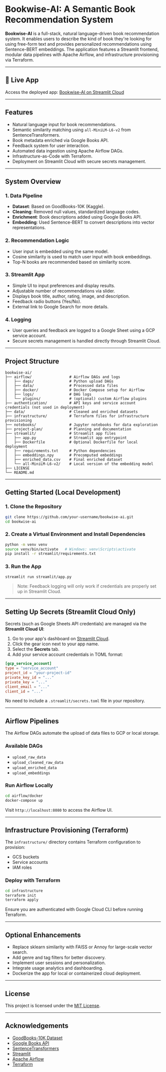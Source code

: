 # Bookwise-AI: A Semantic Book Recommendation System

**Bookwise-AI** is a full-stack, natural language-driven book recommendation system. It enables users to describe the kind of book they're looking for using free-form text and provides personalized recommendations using Sentence-BERT embeddings. The application features a Streamlit frontend, modular data pipelines with Apache Airflow, and infrastructure provisioning via Terraform.

---

## 🔗 Live App

Access the deployed app: [Bookwise-AI on Streamlit Cloud](https://bookwise-ai-recommendation.streamlit.app/)

---

## Features

- Natural language input for book recommendations.
- Semantic similarity matching using `all-MiniLM-L6-v2` from SentenceTransformers.
- Book metadata enriched via Google Books API.
- Feedback system for user interaction.
- Automated data ingestion using Apache Airflow DAGs.
- Infrastructure-as-Code with Terraform.
- Deployment on Streamlit Cloud with secure secrets management.

---

## System Overview

### 1. Data Pipeline

- **Dataset**: Based on GoodBooks-10K (Kaggle).
- **Cleaning**: Removed null values, standardized language codes.
- **Enrichment**: Book descriptions added using Google Books API.
- **Embedding**: Used Sentence-BERT to convert descriptions into vector representations.

### 2. Recommendation Logic

- User input is embedded using the same model.
- Cosine similarity is used to match user input with book embeddings.
- Top-N books are recommended based on similarity score.

### 3. Streamlit App

- Simple UI to input preferences and display results.
- Adjustable number of recommendations via slider.
- Displays book title, author, rating, image, and description.
- Feedback radio buttons (Yes/No).
- External link to Google Search for more details.

### 4. Logging

- User queries and feedback are logged to a Google Sheet using a GCP service account.
- Secure secrets management is handled directly through Streamlit Cloud.

---

## Project Structure

```
bookwise-ai/
├── airflow/                 # Airflow DAGs and logs
│   ├── dags/                # Python upload DAGs
│   ├── data/                # Processed data files
│   ├── docker/              # Docker Compose setup for Airflow
│   ├── logs/                # DAG logs
│   └── plugins/             # (optional) custom Airflow plugins
├── authentication/          # API keys and service account credentials (not used in deployment)
├── data/                    # Cleaned and enriched datasets
├── infrastructure/          # Terraform files for infrastructure provisioning
├── notebooks/               # Jupyter notebooks for data exploration
├── project-plan/            # Planning and documentation
├── streamlit/               # Streamlit app files
│   ├── app.py               # Streamlit app entrypoint
│   ├── Dockerfile           # Optional Dockerfile for local deployment
│   ├── requirements.txt     # Python dependencies
│   ├── embeddings.npy       # Precomputed embeddings
│   ├── enriched_data.csv    # Final enriched dataset
│   └── all-MiniLM-L6-v2/    # Local version of the embedding model
├── LICENSE
└── README.md
```

---

## Getting Started (Local Development)

### 1. Clone the Repository

```bash
git clone https://github.com/your-username/bookwise-ai.git
cd bookwise-ai
```

### 2. Create a Virtual Environment and Install Dependencies

```bash
python -m venv venv
source venv/bin/activate   # Windows: venv\Scripts\activate
pip install -r streamlit/requirements.txt
```

### 3. Run the App

```bash
streamlit run streamlit/app.py
```

> Note: Feedback logging will only work if credentials are properly set up in Streamlit Cloud.

---

## Setting Up Secrets (Streamlit Cloud Only)

Secrets (such as Google Sheets API credentials) are managed via the **Streamlit Cloud UI**:

1. Go to your app's dashboard on [Streamlit Cloud](https://streamlit.io/cloud).
2. Click the gear icon next to your app name.
3. Select the **Secrets** tab.
4. Add your service account credentials in TOML format:

```toml
[gcp_service_account]
type = "service_account"
project_id = "your-project-id"
private_key_id = "..."
private_key = "..."
client_email = "..."
client_id = "..."
```

No need to include a `.streamlit/secrets.toml` file in your repository.

---

## Airflow Pipelines

The Airflow DAGs automate the upload of data files to GCP or local storage.

### Available DAGs

- `upload_raw_data`
- `upload_cleaned_raw_data`
- `upload_enriched_data`
- `upload_embeddings`

### Run Airflow Locally

```bash
cd airflow/docker
docker-compose up
```

Visit `http://localhost:8080` to access the Airflow UI.

---

## Infrastructure Provisioning (Terraform)

The `infrastructure/` directory contains Terraform configuration to provision:

- GCS buckets
- Service accounts
- IAM roles

### Deploy with Terraform

```bash
cd infrastructure
terraform init
terraform apply
```

Ensure you are authenticated with Google Cloud CLI before running Terraform.

---

## Optional Enhancements

- Replace sklearn similarity with FAISS or Annoy for large-scale vector search.
- Add genre and tag filters for better discovery.
- Implement user sessions and personalization.
- Integrate usage analytics and dashboarding.
- Dockerize the app for local or containerized cloud deployment.

---

## License

This project is licensed under the [MIT License](LICENSE).

---

## Acknowledgements

- [GoodBooks-10K Dataset](https://www.kaggle.com/datasets/zygmunt/goodbooks-10k)
- [Google Books API](https://developers.google.com/books)
- [SentenceTransformers](https://www.sbert.net/)
- [Streamlit](https://streamlit.io/)
- [Apache Airflow](https://airflow.apache.org/)
- [Terraform](https://www.terraform.io/)
